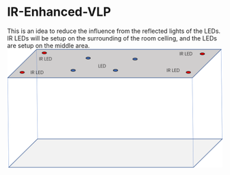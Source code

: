 # IR-Enhanced-VLP
This is an idea to reduce the influence from the reflected lights of the LEDs.  IR LEDs will be setup on the surrounding of the room celling, and the LEDs are setup on the middle area.
![image text](https://github.com/HuangTM23/IR-Enhanced-VLP/blob/main/architecture.png "System architecture")


